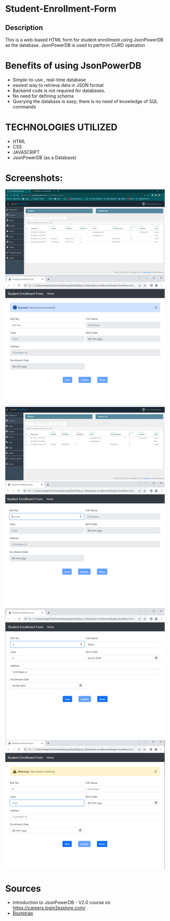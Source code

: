 # Student-Enrollment-Form
## Description 
This is a web-based HTML form for student enrollment using JsonPowerDB as the database. 
JsonPowerDB is used to perform CURD operation 


# Benefits of using JsonPowerDB
* Simple-to-use , real-time database
* easiest way to retrieve data in JSON format
* Backend code is not required for databases.
* No need for defining schema 
* Querying the database is easy; there is no need  of knowledge of SQL commands

# TECHNOLOGIES UTILIZED
* HTML
* CSS
* JAVASCRIPT 
* JsonPowerDB (as a Database)

# Screenshots:
<img src="./images/changes in database after the operation.png">
<img src="./images/data saved successfully.png">
<img src="./images/initial databse.png">
<img src="./images/initial form.png">
<img src="./images/operation-1(Save).png">
<img src="./images/warning message.png">


  # Sources
  * Introduction to JsonPowerDB - V2.0 course  on https://careers.login2explore.com/
  * [Bootstrap](https://getbootstrap.com/docs/5.0/getting-started/introduction/) 
  
